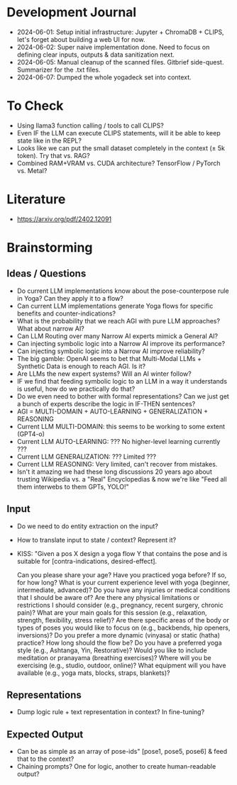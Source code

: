 # Development Journal

* 2024-06-01: Setup initial infrastructure: Jupyter + ChromaDB + CLIPS, let's forget about building a web UI for now.
* 2024-06-02: Super naive implementation done. Need to focus on defining clear inputs, outputs & data sanitization next.
* 2024-06-05: Manual cleanup of the scanned files. Gitbrief side-quest. Summarizer for the .txt files.
* 2024-06-07: Dumped the whole yogadeck set into context.

# To Check

* Using llama3 function calling / tools to call CLIPS?
* Even IF the LLM can execute CLIPS statements, will it be able to keep state like in the REPL?
* Looks like we can put the small dataset completely in the context (± 5k token). Try that vs. RAG?
* Combined RAM+VRAM vs. CUDA architecture? TensorFlow / PyTorch vs. Metal?

# Literature

* https://arxiv.org/pdf/2402.12091

# Brainstorming

## Ideas / Questions

* Do current LLM implementations know about the pose-counterpose rule in Yoga? Can they apply it to a flow?
* Can current LLM implementations generate Yoga flows for specific benefits and counter-indications?
* What is the probability that we reach AGI with pure LLM approaches? What about narrow AI?
* Can LLM Routing over many Narrow AI experts mimick a General AI?
* Can injecting symbolic logic into a Narrow AI improve its performance?
* Can injecting symbolic logic into a Narrow AI improve reliability?
* The big gamble: OpenAI seems to bet that Multi-Modal LLMs + Synthetic Data is enough to reach AGI. Is it?
* Are LLMs the new expert systems? Will an AI winter follow?
* IF we find that feeding symbolic logic to an LLM in a way it understands is useful, how do we practically do that?
* Do we even need to bother with formal representations? Can we just get a bunch of experts describe the logic in IF-THEN sentences?
* AGI = MULTI-DOMAIN + AUTO-LEARNING + GENERALIZATION + REASONING
* Current LLM MULTI-DOMAIN: this seems to be working to some extent (GPT4-o)
* Current LLM AUTO-LEARNING: ??? No higher-level learning currently ???
* Current LLM GENERALIZATION: ??? Limited ???
* Current LLM REASONING: Very limited, can't recover from mistakes.
* Isn't it amazing we had these long discussions 20 years ago about trusting Wikipedia vs. a "Real" Encyclopedias & now we're like "Feed all them interwebs to them GPTs, YOLO!"

## Input

 * Do we need to do entity extraction on the input?
 * How to translate input to state / context? Represent it? 
 * KISS: "Given a pos X design a yoga flow Y that contains the pose and is suitable for [contra-indications, desired-effect].
 
    Can you please share your age?
    Have you practiced yoga before? If so, for how long?
    What is your current experience level with yoga (beginner, intermediate, advanced)?
    Do you have any injuries or medical conditions that I should be aware of?
    Are there any physical limitations or restrictions I should consider (e.g., pregnancy, recent surgery, chronic pain)?
    What are your main goals for this session (e.g., relaxation, strength, flexibility, stress relief)?
    Are there specific areas of the body or types of poses you would like to focus on (e.g., backbends, hip openers, inversions)?
    Do you prefer a more dynamic (vinyasa) or static (hatha) practice?
    How long should the flow be?
    Do you have a preferred yoga style (e.g., Ashtanga, Yin, Restorative)?
    Would you like to include meditation or pranayama (breathing exercises)?
    Where will you be exercising (e.g., studio, outdoor, online)?
    What equipment will you have available (e.g., yoga mats, blocks, straps, blankets)?

## Representations

* Dump logic rule + text representation in context? In fine-tuning?

## Expected Output

* Can be as simple as an array of pose-ids" [pose1, pose5, pose6] & feed that to the context?
* Chaining prompts? One for logic, another to create human-readable output?